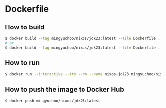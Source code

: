 # Dockerfile

## How to build

```bash
$ docker build --tag mingyuchoo/nixos/jdk23:latest --file Dockerfile .
# or
$ docker build --tag mingyuchoo/nixos/jdk23:latest --file Dockerfile . --output type=tar,dest=nixos-jdk23-0.1.tar .
```

## How to run

```bash
$ docker run --interactive --tty --rm --name nixos-jdk23 mingyuchoo/nixos/jdk23:latest bash
```

## How to push the image to Docker Hub

```bash
$ docker push mingyuchoo/nixos/jdk23:latest
```

